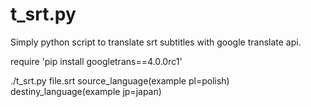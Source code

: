 # t_srt.py
Simply python script to translate srt subtitles with google translate api.

require 'pip install googletrans==4.0.0rc1'

./t_srt.py file.srt source_language(example pl=polish) destiny_language(example jp=japan)

